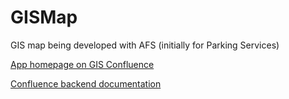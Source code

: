 # GISMap
GIS map being developed with AFS (initially for Parking Services)

[App homepage on GIS Confluence](https://esdconfluence.it.umass.edu/confluence/display/AFGIS/GIS+-+App+Development+-+Campus+Parking+Map)

[Confluence backend documentation](https://esdconfluence.it.umass.edu/confluence/display/AFGIS/GIS+-+Parking+App+-+Backend)

